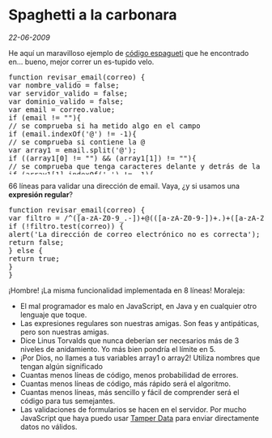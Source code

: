 Spaghetti a la carbonara
========================

_22-06-2009_

He aquí un maravilloso ejemplo de [código espagueti](http://es.wikipedia.org/wiki/C%C3%B3digo_spaghetti) que he encontrado en... bueno, mejor correr un es-tupido velo.

<pre style="height: 200px; overflow: scroll" class="javascript">function revisar_email(correo) {
var nombre_valido = false;
var servidor_valido = false;
var dominio_valido = false;
var email = correo.value;
if (email != ""){
// se comprueba si ha metido algo en el campo
if (email.indexOf('@') != -1){
// se comprueba si contiene la @
var array1 = email.split('@');
if ((array1[0] != "") && (array1[1]) != ""){
// se comprueba que tenga caracteres delante y detrás de la @
if (array1[1].indexOf('.') != -1){
// se comprueba si tiene . detrás de la @
var array2 = array1[1].split('.');
if ((array2[0] != "") && (array2[1]) != ""){
// se comprueba si tiene 2 partes después de la arroba
var nombre = "abcdefghijklmnopqrstuvwxyzABCDEFGHIJKLMNOPQRSTUVWXYZ0123456789-_.";
var dominio = "abcdefghijklmnopqrstuvwxyzABCDEFGHIJKLMNOPQRSTUVWXYZ";
var i, j;
for (i = 0; i <= array1[0].length; i++){
if (nombre.indexOf(array1[0].charAt(i)) == -1){
// revisamos que los caracteres del nombre sean correctos
nombre_valido = false;
break;
}
else{
nombre_valido = true;
}
}
for (i = 0; i <= array2[0].length; i++){
if (nombre.indexOf(array2[0].charAt(i)) == -1){
// revisamos que los caracteres del servidor sean correctos
servidor_valido = false;
break;
}
else{
servidor_valido = true;
}
}
if(array2[1].length > 1){
// revisamos que la longitud del dominio sea mayor a 1
for (i = 0; i <= array2[1].length; i++){
if (dominio.indexOf(array2[1].charAt(i)) == -1){
// revisamos que los caracteres del dominio sean correctos
dominio_valido = false;
break;
}
else{
dominio_valido = true;
}
}
}
}
}
}
}
if ((nombre_valido == true) && (servidor_valido == true) && (dominio_valido == true)){
// si todo es correcto devuelve true
return true;
}
else{
alert("El formato del email no es correcto.");
return false;
}
}
}</pre>

66 líneas para validar una dirección de email. Vaya, ¿y si usamos una **expresión regular**?

<pre lang="javascript">function revisar_email(correo) {
var filtro = /^([a-zA-Z0-9_.-])+@(([a-zA-Z0-9-])+.)+([a-zA-Z0-9]{2,4})+$/;
if (!filtro.test(correo)) {
alert('La dirección de correo electrónico no es correcta');
return false;
} else {
return true;
}
}</pre>

¡Hombre! ¡La misma funcionalidad implementada en 8 líneas! Moraleja:

*   El mal programador es malo en JavaScript, en Java y en cualquier otro lenguaje que toque.
*   Las expresiones regulares son nuestras amigas. Son feas y antipáticas, pero son nuestras amigas.
*   Dice Linus Torvalds que nunca deberían ser necesarios más de 3 niveles de anidamiento. Yo más bien pondría el límite en 5.
*   ¡Por Dios, no llames a tus variables array1 o array2! Utiliza nombres que tengan algún significado
*   Cuantas menos líneas de código, menos probabilidad de errores.
*   Cuantas menos líneas de código, más rápido será el algoritmo.
*   Cuantas menos líneas, más sencillo y fácil de comprender será el código para tus semejantes.
*   Las validaciones de formularios se hacen en el servidor. Por mucho JavaScript que haya puedo usar [Tamper Data](https://addons.mozilla.org/en-US/firefox/addon/966) para enviar directamente datos no válidos.